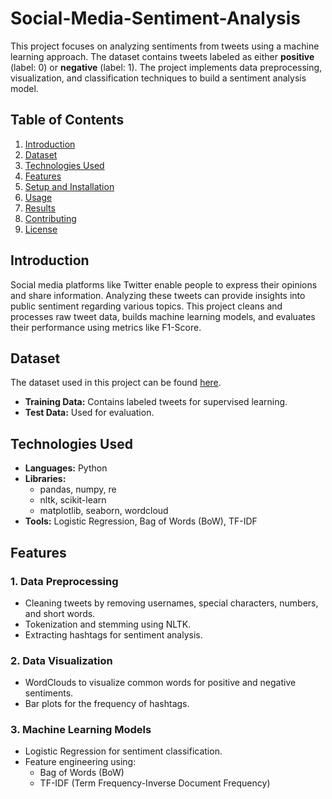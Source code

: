 # Social-Media-Sentiment-Analysis

This project focuses on analyzing sentiments from tweets using a machine learning approach. The dataset contains tweets labeled as either **positive** (label: 0) or **negative** (label: 1). The project implements data preprocessing, visualization, and classification techniques to build a sentiment analysis model.

## Table of Contents
1. [Introduction](#introduction)
2. [Dataset](#dataset)
3. [Technologies Used](#technologies-used)
4. [Features](#features)
5. [Setup and Installation](#setup-and-installation)
6. [Usage](#usage)
7. [Results](#results)
8. [Contributing](#contributing)
9. [License](#license)

## Introduction

Social media platforms like Twitter enable people to express their opinions and share information. Analyzing these tweets can provide insights into public sentiment regarding various topics. This project cleans and processes raw tweet data, builds machine learning models, and evaluates their performance using metrics like F1-Score.

## Dataset

The dataset used in this project can be found [here](https://github.com/thehtk/Social-Media-Sentiment-Analysis).  
- **Training Data:** Contains labeled tweets for supervised learning.
- **Test Data:** Used for evaluation.

## Technologies Used

- **Languages:** Python
- **Libraries:** 
  - pandas, numpy, re
  - nltk, scikit-learn
  - matplotlib, seaborn, wordcloud
- **Tools:** Logistic Regression, Bag of Words (BoW), TF-IDF

## Features

### 1. Data Preprocessing
- Cleaning tweets by removing usernames, special characters, numbers, and short words.
- Tokenization and stemming using NLTK.
- Extracting hashtags for sentiment analysis.

### 2. Data Visualization
- WordClouds to visualize common words for positive and negative sentiments.
- Bar plots for the frequency of hashtags.

### 3. Machine Learning Models
- Logistic Regression for sentiment classification.
- Feature engineering using:
  - Bag of Words (BoW)
  - TF-IDF (Term Frequency-Inverse Document Frequency)


